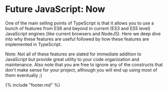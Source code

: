 # Future JavaScript: Now
One of the main selling points of TypeScript is that it allows you to use a bunch of features from ES6 and beyond in current (ES3 and ES5 level) JavaScript engines (like current browsers and NodeJS). Here we deep dive into why these features are useful followed by how these features are implemented in TypeScript. 

Note: Not all of these features are slated for immediate addition to JavaScript but provide great utility to your code organization and maintenance. Also note that you are free to ignore any of the constructs that don't make sense for your project, although you will end up using most of them eventually ;)


{% include "footer.md" %}
